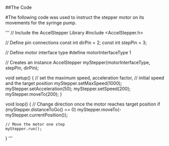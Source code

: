 ##The Code

#The following code was used to instruct the stepper motor on its movements for the syringe pump. 

'''
// Include the AccelStepper Library
#include <AccelStepper.h>

// Define pin connections
const int dirPin = 2;
const int stepPin = 3;

// Define motor interface type
#define motorInterfaceType 1

// Creates an instance
AccelStepper myStepper(motorInterfaceType, stepPin, dirPin);

void setup() {
	// set the maximum speed, acceleration factor,
	// initial speed and the target position
	myStepper.setMaxSpeed(1000);
	myStepper.setAcceleration(50);
	myStepper.setSpeed(200);
	myStepper.moveTo(200);
}

void loop() {
	// Change direction once the motor reaches target position
	if (myStepper.distanceToGo() == 0) 
		myStepper.moveTo(-myStepper.currentPosition());

	// Move the motor one step
	myStepper.run();
}
'''
